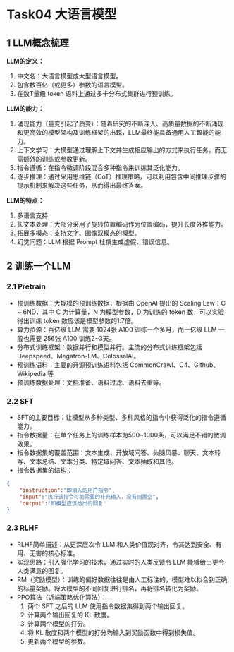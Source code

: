 # Task04 大语言模型

## 1 LLM概念梳理

**LLM的定义：**
1. 中文名：大语言模型或大型语言模型。
2. 包含数百亿（或更多）参数的语言模型。
3. 在数T量级 token 语料上通过多卡分布式集群进行预训练。

**LLM的能力：**
1. 涌现能力（量变引起了质变）：随着研究的不断深入、高质量数据的不断涌现和更高效的模型架构及训练框架的出现，LLM最终能具备通用人工智能的能力。
2. 上下文学习：大模型通过理解上下文并生成相应输出的方式来执行任务，而无需额外的训练或参数更新。
3. 指令遵循：在指令微调阶段混合多种指令来训练其泛化能力。
4. 逐步推理：通过采用思维链（CoT）推理策略，可以利用包含中间推理步骤的提示机制来解决这些任务，从而得出最终答案。

**LLM的特点：**
1. 多语言支持
2. 长文本处理：大部分采用了旋转位置编码作为位置编码，提升长度外推能力。
3. 拓展多模态：支持文字、图像双模态的模型。
4. 幻觉问题：LLM 根据 Prompt 杜撰生成虚假、错误信息。

## 2 训练一个LLM

### 2.1 Pretrain

- 预训练数据：大规模的预训练数据，根据由 OpenAI 提出的 Scaling Law：C ~ 6ND，其中 C 为计算量，N 为模型参数，D 为训练的 token 数，可以实验得出训练 token 数应该是模型参数的1.7倍。
- 算力资源：百亿级 LLM 需要 1024张 A100 训练一个多月，而十亿级 LLM 一般也需要 256张 A100 训练2~3天。
- 分布式训练框架：数据并行和模型并行。主流的分布式训练框架包括 Deepspeed、Megatron-LM、ColossalAI。
- 预训练语料：主要的开源预训练语料包括 CommonCrawl、C4、Github、Wikipedia 等
- 预训练数据处理：文档准备、语料过滤、语料去重等。

### 2.2 SFT

- SFT的主要目标：让模型从多种类型、多种风格的指令中获得泛化的指令遵循能力。
- 指令数据量：在单个任务上的训练样本为500~1000条，可以满足不错的微调效果。
- 指令数据集的覆盖范围：文本生成、开放域问答、头脑风暴、聊天、文本转写、文本总结、文本分类、特定域问答、文本抽取和其他。
- 指令数据集的结构：
```json
{
    "instruction":"即输入的用户指令",
    "input":"执行该指令可能需要的补充输入，没有则置空",
    "output":"即模型应该给出的回复"
}
```

### 2.3 RLHF

- RLHF简单描述：从更深层次令 LLM 和人类价值观对齐，令其达到安全、有用、无害的核心标准。
- 实现思路：引入强化学习的技术，通过实时的人类反馈令 LLM 能够给出更令人类满意的回复。
- RM（奖励模型）：训练的偏好数据往往是由人工标注的，模型难以拟合到正确的标量奖励。将大模型的不同回复进行排名，再将排名转化为奖励。
- PPO算法（近端策略优化算法）：
    1. 两个 SFT 之后的 LLM 使用指令数据集得到两个输出回复。
    2. 计算两个输出回复的 KL 散度。
    3. 计算两个模型的打分。
    4. 将 KL 散度和两个模型的打分均输入到奖励函数中得到损失值。
    5. 更新两个模型的参数。
